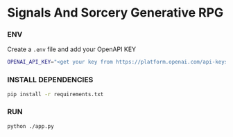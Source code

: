 # Signals And Sorcery Generative RPG

### ENV
Create a `.env` file and add your OpenAPI KEY 
```bash
OPENAI_API_KEY="<get your key from https://platform.openai.com/api-keys>"
```

### INSTALL DEPENDENCIES
```bash
pip install -r requirements.txt
```

### RUN
```bash
python ./app.py
```

